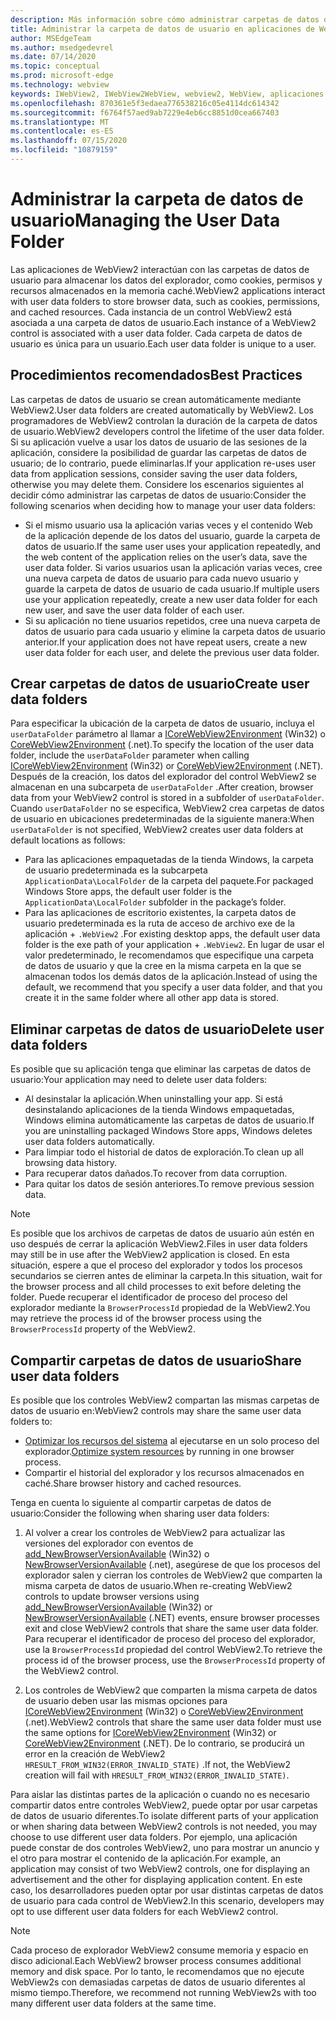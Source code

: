 ```yaml
---
description: Más información sobre cómo administrar carpetas de datos de usuario en aplicaciones de WebView2
title: Administrar la carpeta de datos de usuario en aplicaciones de WebView2.
author: MSEdgeTeam
ms.author: msedgedevrel
ms.date: 07/14/2020
ms.topic: conceptual
ms.prod: microsoft-edge
ms.technology: webview
keywords: IWebView2, IWebView2WebView, webview2, WebView, aplicaciones Win32, Win32, Edge, ICoreWebView2, ICoreWebView2Host, control browser, HTML Edge, carpeta de datos de usuario
ms.openlocfilehash: 870361e5f3edaea776538216c05e4114dc614342
ms.sourcegitcommit: f6764f57aed9ab7229e4eb6cc8851d0cea667403
ms.translationtype: MT
ms.contentlocale: es-ES
ms.lasthandoff: 07/15/2020
ms.locfileid: "10879159"
---
```

# <span data-ttu-id="59bad-104">Administrar la carpeta de datos de usuario</span><span class="sxs-lookup"><span data-stu-id="59bad-104">Managing the User Data Folder</span></span>

<span data-ttu-id="59bad-105">Las aplicaciones de WebView2 interactúan con las carpetas de datos de usuario para almacenar los datos del explorador, como cookies, permisos y recursos almacenados en la memoria caché.</span><span class="sxs-lookup"><span data-stu-id="59bad-105">WebView2 applications interact with user data folders to store browser data, such as cookies, permissions, and cached resources.</span></span> <span data-ttu-id="59bad-106">Cada instancia de un control WebView2 está asociada a una carpeta de datos de usuario.</span><span class="sxs-lookup"><span data-stu-id="59bad-106">Each instance of a WebView2 control is associated with a user data folder.</span></span> <span data-ttu-id="59bad-107">Cada carpeta de datos de usuario es única para un usuario.</span><span class="sxs-lookup"><span data-stu-id="59bad-107">Each user data folder is unique to a user.</span></span>

## <span data-ttu-id="59bad-108">Procedimientos recomendados</span><span class="sxs-lookup"><span data-stu-id="59bad-108">Best Practices</span></span>

<span data-ttu-id="59bad-109">Las carpetas de datos de usuario se crean automáticamente mediante WebView2.</span><span class="sxs-lookup"><span data-stu-id="59bad-109">User data folders are created automatically by WebView2.</span></span> <span data-ttu-id="59bad-110">Los programadores de WebView2 controlan la duración de la carpeta de datos de usuario.</span><span class="sxs-lookup"><span data-stu-id="59bad-110">WebView2 developers control the lifetime of the user data folder.</span></span> <span data-ttu-id="59bad-111">Si su aplicación vuelve a usar los datos de usuario de las sesiones de la aplicación, considere la posibilidad de guardar las carpetas de datos de usuario; de lo contrario, puede eliminarlas.</span><span class="sxs-lookup"><span data-stu-id="59bad-111">If your application re-uses user data from application sessions, consider saving the user data folders, otherwise you may delete them.</span></span> <span data-ttu-id="59bad-112">Considere los escenarios siguientes al decidir cómo administrar las carpetas de datos de usuario:</span><span class="sxs-lookup"><span data-stu-id="59bad-112">Consider the following scenarios when deciding how to manage your user data folders:</span></span>

*   <span data-ttu-id="59bad-113">Si el mismo usuario usa la aplicación varias veces y el contenido Web de la aplicación depende de los datos del usuario, guarde la carpeta de datos de usuario.</span><span class="sxs-lookup"><span data-stu-id="59bad-113">If the same user uses your application repeatedly, and the web content of the application relies on the user’s data, save the user data folder.</span></span> <span data-ttu-id="59bad-114">Si varios usuarios usan la aplicación varias veces, cree una nueva carpeta de datos de usuario para cada nuevo usuario y guarde la carpeta de datos de usuario de cada usuario.</span><span class="sxs-lookup"><span data-stu-id="59bad-114">If multiple users use your application repeatedly, create a new user data folder for each new user, and save the user data folder of each user.</span></span>
*   <span data-ttu-id="59bad-115">Si su aplicación no tiene usuarios repetidos, cree una nueva carpeta de datos de usuario para cada usuario y elimine la carpeta datos de usuario anterior.</span><span class="sxs-lookup"><span data-stu-id="59bad-115">If your application does not have repeat users, create a new user data folder for each user, and delete the previous user data folder.</span></span>

## <span data-ttu-id="59bad-116">Crear carpetas de datos de usuario</span><span class="sxs-lookup"><span data-stu-id="59bad-116">Create user data folders</span></span>

<span data-ttu-id="59bad-117">Para especificar la ubicación de la carpeta de datos de usuario, incluya el `userDataFolder` parámetro al llamar a [ICoreWebView2Environment](../reference/win32/0-9-538/icorewebview2environment.md) (Win32) o [CoreWebView2Environment](../reference/dotnet/0-9-538/microsoft-web-webview2-core-corewebview2environment.md) (.net).</span><span class="sxs-lookup"><span data-stu-id="59bad-117">To specify the location of the user data folder, include the `userDataFolder` parameter when calling [ICoreWebView2Environment](../reference/win32/0-9-538/icorewebview2environment.md) (Win32) or [CoreWebView2Environment](../reference/dotnet/0-9-538/microsoft-web-webview2-core-corewebview2environment.md) (.NET).</span></span> <span data-ttu-id="59bad-118">Después de la creación, los datos del explorador del control WebView2 se almacenan en una subcarpeta de `userDataFolder` .</span><span class="sxs-lookup"><span data-stu-id="59bad-118">After creation, browser data from your WebView2 control is stored in a subfolder of `userDataFolder`.</span></span> <span data-ttu-id="59bad-119">Cuando `userDataFolder` no se especifica, WebView2 crea carpetas de datos de usuario en ubicaciones predeterminadas de la siguiente manera:</span><span class="sxs-lookup"><span data-stu-id="59bad-119">When `userDataFolder` is not specified, WebView2 creates user data folders at default locations as follows:</span></span>

* <span data-ttu-id="59bad-120">Para las aplicaciones empaquetadas de la tienda Windows, la carpeta de usuario predeterminada es la subcarpeta `ApplicationData\LocalFolder` de la carpeta del paquete.</span><span class="sxs-lookup"><span data-stu-id="59bad-120">For packaged Windows Store apps, the default user folder is the `ApplicationData\LocalFolder` subfolder in the package’s  folder.</span></span>
* <span data-ttu-id="59bad-121">Para las aplicaciones de escritorio existentes, la carpeta datos de usuario predeterminada es la ruta de acceso de archivo exe de la aplicación + `.WebView2` .</span><span class="sxs-lookup"><span data-stu-id="59bad-121">For existing desktop apps, the default user data folder is the exe path of your application + `.WebView2`.</span></span> <span data-ttu-id="59bad-122">En lugar de usar el valor predeterminado, le recomendamos que especifique una carpeta de datos de usuario y que la cree en la misma carpeta en la que se almacenan todos los demás datos de la aplicación.</span><span class="sxs-lookup"><span data-stu-id="59bad-122">Instead of using the default, we recommend that you specify a user data folder, and that you create it in the same folder where all other app data is stored.</span></span>

## <span data-ttu-id="59bad-123">Eliminar carpetas de datos de usuario</span><span class="sxs-lookup"><span data-stu-id="59bad-123">Delete user data folders</span></span>

<span data-ttu-id="59bad-124">Es posible que su aplicación tenga que eliminar las carpetas de datos de usuario:</span><span class="sxs-lookup"><span data-stu-id="59bad-124">Your application may need to delete user data folders:</span></span>

* <span data-ttu-id="59bad-125">Al desinstalar la aplicación.</span><span class="sxs-lookup"><span data-stu-id="59bad-125">When uninstalling your app.</span></span> <span data-ttu-id="59bad-126">Si está desinstalando aplicaciones de la tienda Windows empaquetadas, Windows elimina automáticamente las carpetas de datos de usuario.</span><span class="sxs-lookup"><span data-stu-id="59bad-126">If you are uninstalling packaged Windows Store apps, Windows deletes user data folders automatically.</span></span> 
* <span data-ttu-id="59bad-127">Para limpiar todo el historial de datos de exploración.</span><span class="sxs-lookup"><span data-stu-id="59bad-127">To clean up all browsing data history.</span></span>
* <span data-ttu-id="59bad-128">Para recuperar datos dañados.</span><span class="sxs-lookup"><span data-stu-id="59bad-128">To recover from data corruption.</span></span>
* <span data-ttu-id="59bad-129">Para quitar los datos de sesión anteriores.</span><span class="sxs-lookup"><span data-stu-id="59bad-129">To remove previous session data.</span></span> 


> [!NOTE]
> <span data-ttu-id="59bad-130">Es posible que los archivos de carpetas de datos de usuario aún estén en uso después de cerrar la aplicación WebView2.</span><span class="sxs-lookup"><span data-stu-id="59bad-130">Files in user data folders may still be in use after the WebView2 application is closed.</span></span> <span data-ttu-id="59bad-131">En esta situación, espere a que el proceso del explorador y todos los procesos secundarios se cierren antes de eliminar la carpeta.</span><span class="sxs-lookup"><span data-stu-id="59bad-131">In this situation, wait for the browser process and all child processes to exit before deleting the folder.</span></span> <span data-ttu-id="59bad-132">Puede recuperar el identificador de proceso del proceso del explorador mediante la `BrowserProcessId` propiedad de la WebView2.</span><span class="sxs-lookup"><span data-stu-id="59bad-132">You may retrieve the process id of the browser process using the `BrowserProcessId` property of the WebView2.</span></span>

## <span data-ttu-id="59bad-133">Compartir carpetas de datos de usuario</span><span class="sxs-lookup"><span data-stu-id="59bad-133">Share user data folders</span></span>

<span data-ttu-id="59bad-134">Es posible que los controles WebView2 compartan las mismas carpetas de datos de usuario en:</span><span class="sxs-lookup"><span data-stu-id="59bad-134">WebView2 controls may share the same user data folders to:</span></span>

* <span data-ttu-id="59bad-135">[Optimizar los recursos del sistema](../reference/win32/0-9-538/icorewebview2.md#process-model) al ejecutarse en un solo proceso del explorador.</span><span class="sxs-lookup"><span data-stu-id="59bad-135">[Optimize system resources](../reference/win32/0-9-538/icorewebview2.md#process-model) by running in one browser process.</span></span>
* <span data-ttu-id="59bad-136">Compartir el historial del explorador y los recursos almacenados en caché.</span><span class="sxs-lookup"><span data-stu-id="59bad-136">Share browser history and cached resources.</span></span> 

<span data-ttu-id="59bad-137">Tenga en cuenta lo siguiente al compartir carpetas de datos de usuario:</span><span class="sxs-lookup"><span data-stu-id="59bad-137">Consider the following when sharing user data folders:</span></span> 

1. <span data-ttu-id="59bad-138">Al volver a crear los controles de WebView2 para actualizar las versiones del explorador con eventos de [add_NewBrowserVersionAvailable](../reference/win32/0-9-538/icorewebview2environment.md#add_newbrowserversionavailable) (Win32) o [NewBrowserVersionAvailable](../reference/dotnet/0-9-538/microsoft-web-webview2-core-corewebview2environment.md#newbrowserversionavailable) (.net), asegúrese de que los procesos del explorador salen y cierran los controles de WebView2 que comparten la misma carpeta de datos de usuario.</span><span class="sxs-lookup"><span data-stu-id="59bad-138">When re-creating WebView2 controls to update browser versions using [add_NewBrowserVersionAvailable](../reference/win32/0-9-538/icorewebview2environment.md#add_newbrowserversionavailable) (Win32) or [NewBrowserVersionAvailable](../reference/dotnet/0-9-538/microsoft-web-webview2-core-corewebview2environment.md#newbrowserversionavailable) (.NET) events, ensure browser processes exit and close WebView2 controls that share the same user data folder.</span></span> <span data-ttu-id="59bad-139">Para recuperar el identificador de proceso del proceso del explorador, use la `BrowserProcessId` propiedad del control WebView2.</span><span class="sxs-lookup"><span data-stu-id="59bad-139">To retrieve the process id of the browser process, use the `BrowserProcessId` property of the WebView2 control.</span></span>

2. <span data-ttu-id="59bad-140">Los controles de WebView2 que comparten la misma carpeta de datos de usuario deben usar las mismas opciones para [ICoreWebView2Environment](../reference/win32/0-9-538/icorewebview2environment.md) (Win32) o [CoreWebView2Environment](../reference/dotnet/0-9-538/microsoft-web-webview2-core-corewebview2environment.md) (.net).</span><span class="sxs-lookup"><span data-stu-id="59bad-140">WebView2 controls that share the same user data folder must use the same options for [ICoreWebView2Environment](../reference/win32/0-9-538/icorewebview2environment.md) (Win32) or [CoreWebView2Environment](../reference/dotnet/0-9-538/microsoft-web-webview2-core-corewebview2environment.md) (.NET).</span></span> <span data-ttu-id="59bad-141">De lo contrario, se producirá un error en la creación de WebView2 `HRESULT_FROM_WIN32(ERROR_INVALID_STATE)` .</span><span class="sxs-lookup"><span data-stu-id="59bad-141">If not, the WebView2 creation will fail with `HRESULT_FROM_WIN32(ERROR_INVALID_STATE)`.</span></span> 

<span data-ttu-id="59bad-142">Para aislar las distintas partes de la aplicación o cuando no es necesario compartir datos entre controles WebView2, puede optar por usar carpetas de datos de usuario diferentes.</span><span class="sxs-lookup"><span data-stu-id="59bad-142">To isolate different parts of your application or when sharing data between WebView2 controls is not needed, you may choose to use different user data folders.</span></span> <span data-ttu-id="59bad-143">Por ejemplo, una aplicación puede constar de dos controles WebView2, uno para mostrar un anuncio y el otro para mostrar el contenido de la aplicación.</span><span class="sxs-lookup"><span data-stu-id="59bad-143">For example, an application may consist of two WebView2 controls, one for displaying an advertisement and the other for displaying application content.</span></span> <span data-ttu-id="59bad-144">En este caso, los desarrolladores pueden optar por usar distintas carpetas de datos de usuario para cada control de WebView2.</span><span class="sxs-lookup"><span data-stu-id="59bad-144">In this scenario, developers may opt to use different user data folders for each WebView2 control.</span></span> 

> [!NOTE]
> <span data-ttu-id="59bad-145">Cada proceso de explorador WebView2 consume memoria y espacio en disco adicional.</span><span class="sxs-lookup"><span data-stu-id="59bad-145">Each WebView2 browser process consumes additional memory and disk space.</span></span> <span data-ttu-id="59bad-146">Por lo tanto, le recomendamos que no ejecute WebView2s con demasiadas carpetas de datos de usuario diferentes al mismo tiempo.</span><span class="sxs-lookup"><span data-stu-id="59bad-146">Therefore, we recommend not running WebView2s with too many different user data folders at the same time.</span></span> 
